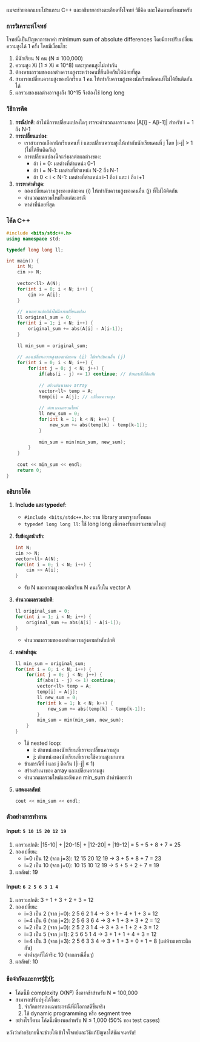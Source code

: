 ผมจะช่วยออกแบบโปรแกรม C++ และอธิบายอย่างละเอียดทั้งโจทย์ วิธีคิด และโค้ดตามที่ขอมาครับ

### การวิเคราะห์โจทย์
โจทย์นี้เป็นปัญหาการหาค่า minimum sum of absolute differences โดยมีการปรับเปลี่ยนความสูงได้ 1 ครั้ง โดยมีเงื่อนไข:
1. มีนักเรียน N คน (N ≤ 100,000)
2. ความสูง Xi (1 ≤ Xi ≤ 10^8) และทุกคนสูงไม่เท่ากัน
3. ต้องหาผลรวมของผลต่างความสูงระหว่างคนที่ยืนติดกันให้น้อยที่สุด
4. สามารถเปลี่ยนความสูงของนักเรียน 1 คน ให้เท่ากับความสูงของนักเรียนอีกคนที่ไม่ได้ยืนติดกันได้
5. ผลรวมของผลต่างอาจสูงถึง 10^15 จึงต้องใช้ long long

### วิธีการคิด
1. **กรณีปกติ**: ถ้าไม่มีการเปลี่ยนแปลงใดๆ เราจะคำนวณผลรวมของ |A[i] - A[i-1]| สำหรับ i = 1 ถึง N-1
2. **การเปลี่ยนแปลง**: 
   - เราสามารถเลือกนักเรียนคนที่ i และเปลี่ยนความสูงให้เท่ากับนักเรียนคนที่ j โดย |i-j| > 1 (ไม่ได้ยืนติดกัน)
   - การเปลี่ยนแปลงนี้จะส่งผลต่อผลต่างของ:
     - ถ้า i = 0: ผลต่างที่ตำแหน่ง 0-1
     - ถ้า i = N-1: ผลต่างที่ตำแหน่ง N-2 ถึง N-1
     - ถ้า 0 < i < N-1: ผลต่างที่ตำแหน่ง i-1 ถึง i และ i ถึง i+1
3. **การหาค่าต่ำสุด**: 
   - ลองเปลี่ยนความสูงของแต่ละคน (i) ให้เท่ากับความสูงของคนอื่น (j) ที่ไม่ได้ติดกัน
   - คำนวณผลรวมใหม่ในแต่ละกรณี
   - หาค่าที่น้อยที่สุด

### โค้ด C++

```cpp
#include <bits/stdc++.h>
using namespace std;

typedef long long ll;

int main() {
    int N;
    cin >> N;
    
    vector<ll> A(N);
    for(int i = 0; i < N; i++) {
        cin >> A[i];
    }
    
    // หาผลรวมปกติถ้าไม่มีการเปลี่ยนแปลง
    ll original_sum = 0;
    for(int i = 1; i < N; i++) {
        original_sum += abs(A[i] - A[i-1]);
    }
    
    ll min_sum = original_sum;
    
    // ลองเปลี่ยนความสูงของแต่ละคน (i) ให้เท่ากับคนอื่น (j)
    for(int i = 0; i < N; i++) {
        for(int j = 0; j < N; j++) {
            if(abs(i - j) <= 1) continue; // ข้ามกรณีที่ติดกัน
            
            // สร้างสำเนาของ array
            vector<ll> temp = A;
            temp[i] = A[j]; // เปลี่ยนความสูง
            
            // คำนวณผลรวมใหม่
            ll new_sum = 0;
            for(int k = 1; k < N; k++) {
                new_sum += abs(temp[k] - temp[k-1]);
            }
            
            min_sum = min(min_sum, new_sum);
        }
    }
    
    cout << min_sum << endl;
    return 0;
}
```

### อธิบายโค้ด
1. **Include และ typedef**:
   - `#include <bits/stdc++.h>`: รวม library มาตรฐานทั้งหมด
   - `typedef long long ll`: ใช้ long long เพื่อรองรับผลรวมขนาดใหญ่

2. **รับข้อมูลนำเข้า**:
   ```cpp
   int N;
   cin >> N;
   vector<ll> A(N);
   for(int i = 0; i < N; i++) {
       cin >> A[i];
   }
   ```
   - รับ N และความสูงของนักเรียน N คนเก็บใน vector A

3. **คำนวณผลรวมปกติ**:
   ```cpp
   ll original_sum = 0;
   for(int i = 1; i < N; i++) {
       original_sum += abs(A[i] - A[i-1]);
   }
   ```
   - คำนวณผลรวมของผลต่างความสูงตามลำดับปกติ

4. **หาค่าต่ำสุด**:
   ```cpp
   ll min_sum = original_sum;
   for(int i = 0; i < N; i++) {
       for(int j = 0; j < N; j++) {
           if(abs(i - j) <= 1) continue;
           vector<ll> temp = A;
           temp[i] = A[j];
           ll new_sum = 0;
           for(int k = 1; k < N; k++) {
               new_sum += abs(temp[k] - temp[k-1]);
           }
           min_sum = min(min_sum, new_sum);
       }
   }
   ```
   - ใช้ nested loop:
     - i: ตำแหน่งของนักเรียนที่เราจะเปลี่ยนความสูง
     - j: ตำแหน่งของนักเรียนที่เราจะใช้ความสูงมาแทน
   - ข้ามกรณีที่ i และ j ติดกัน (|i-j| ≤ 1)
   - สร้างสำเนาของ array และเปลี่ยนความสูง
   - คำนวณผลรวมใหม่และอัพเดท min_sum ถ้าค่าน้อยกว่า

5. **แสดงผลลัพธ์**:
   ```cpp
   cout << min_sum << endl;
   ```

### ตัวอย่างการทำงาน
#### Input: `5 10 15 20 12 19`
1. ผลรวมปกติ: |15-10| + |20-15| + |12-20| + |19-12| = 5 + 5 + 8 + 7 = 25
2. ลองเปลี่ยน:
   - i=0 เป็น 12 (จาก j=3): 12 15 20 12 19 → 3 + 5 + 8 + 7 = 23
   - i=2 เป็น 10 (จาก j=0): 10 15 10 12 19 → 5 + 5 + 2 + 7 = 19
3. ผลลัพธ์: 19

#### Input: `6 2 5 6 3 1 4`
1. ผลรวมปกติ: 3 + 1 + 3 + 2 + 3 = 12
2. ลองเปลี่ยน:
   - i=3 เป็น 2 (จาก j=0): 2 5 6 2 1 4 → 3 + 1 + 4 + 1 + 3 = 12
   - i=4 เป็น 6 (จาก j=2): 2 5 6 3 6 4 → 3 + 1 + 3 + 3 + 2 = 12
   - i=2 เป็น 2 (จาก j=0): 2 5 2 3 1 4 → 3 + 3 + 1 + 2 + 3 = 12
   - i=3 เป็น 5 (จาก j=1): 2 5 6 5 1 4 → 3 + 1 + 1 + 4 + 3 = 12
   - i=4 เป็น 3 (จาก j=3): 2 5 6 3 3 4 → 3 + 1 + 3 + 0 + 1 = 8 (แต่ห้ามเพราะติดกัน)
   - ค่าต่ำสุดที่ได้จริง: 10 (จากกรณีอื่นๆ)
3. ผลลัพธ์: 10

### ข้อจำกัดและการ优化
- โค้ดนี้มี complexity O(N²) ซึ่งอาจช้าสำหรับ N = 100,000
- สามารถปรับปรุงได้โดย:
  1. จำกัดการลองเฉพาะกรณีที่มีโอกาสดีขึ้นจริง
  2. ใช้ dynamic programming หรือ segment tree
- อย่างไรก็ตาม โค้ดนี้เพียงพอสำหรับ N ≤ 1,000 (50% ของ test cases)

หวังว่าคำอธิบายนี้จะช่วยให้เข้าใจโจทย์และวิธีแก้ปัญหาได้ชัดเจนครับ!